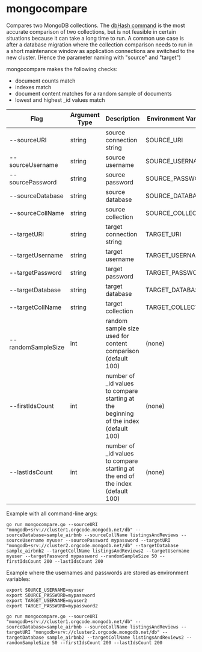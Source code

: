 # mongocompare
Compares two MongoDB collections. The [dbHash command](https://docs.mongodb.com/manual/reference/command/dbHash/) is the most accurate comparison of two collections, but is not feasible in certain situations because it can take a long time to run. A common use case is after a database migration where the collection comparison needs to run in a short maintenance window as application connections are switched to the new cluster. (Hence the parameter naming with "source" and "target")

mongocompare makes the following checks:

* document counts match
* indexes match
* document content matches for a random sample of documents
* lowest and highest _id values match


|   Flag     |  Argument Type  |  Description    |  Environment Variable    |
| ---------- | --------------- | --------------- | ------------------------ |    
| --sourceURI | string | source connection string | SOURCE_URI |
| --sourceUsername | string | source username | SOURCE_USERNAME |
| --sourcePassword | string | source password | SOURCE_PASSWORD |
| --sourceDatabase | string | source database | SOURCE_DATABASE |
| --sourceCollName | string | source collection | SOURCE_COLLECTION |
| --targetURI | string | target connection string | TARGET_URI |
| --targetUsername | string | target username | TARGET_USERNAME |
| --targetPassword | string | target password | TARGET_PASSWORD |
| --targetDatabase | string | target database | TARGET_DATABASE |
| --targetCollName | string | target collection | TARGET_COLLECTION |
| --randomSampleSize | int | random sample size used for content comparison (default 100) | (none) |
| --firstIdsCount | int | number of _id values to compare starting at the beginning of the index (default 100) | (none) |
| --lastIdsCount | int | number of _id values to compare starting at the end of the index (default 100) | (none) |

Example with all command-line args:

```
go run mongocompare.go --sourceURI "mongodb+srv://cluster1.orgcode.mongodb.net/db" --sourceDatabase=sample_airbnb --sourceCollName listingsAndReviews --sourceUsername myuser --sourcePassword mypassword --targetURI "mongodb+srv://cluster2.orgcode.mongodb.net/db" --targetDatabase sample_airbnb2 --targetCollName listingsAndReviews2 --targetUsername myuser --targetPassword mypassword --randomSampleSize 50 --firstIdsCount 200 --lastIdsCount 200
```

Example where the usernames and passwords are stored as environment variables:

```
export SOURCE_USERNAME=myuser
export SOURCE_PASSWORD=mypassword
export TARGET_USERNAME=myuser2
export TARGET_PASSWORD=mypassword2

go run mongocompare.go --sourceURI "mongodb+srv://cluster1.orgcode.mongodb.net/db" --sourceDatabase=sample_airbnb --sourceCollName listingsAndReviews --targetURI "mongodb+srv://cluster2.orgcode.mongodb.net/db" --targetDatabase sample_airbnb2 --targetCollName listingsAndReviews2 --randomSampleSize 50 --firstIdsCount 200 --lastIdsCount 200
```
